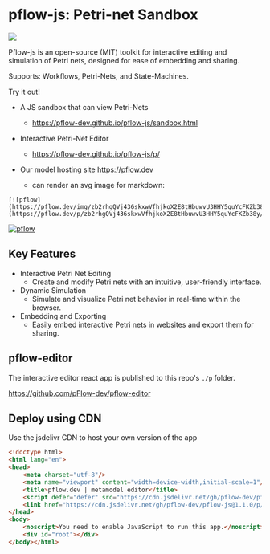 # pflow-js: Petri-net Sandbox

[![](https://data.jsdelivr.com/v1/package/gh/pflow-dev/pflow-js/badge)](https://www.jsdelivr.com/package/gh/pflow-dev/pflow-js)

Pflow-js is an open-source (MIT) toolkit for
interactive editing and simulation of Petri nets,
designed for ease of embedding and sharing.

Supports: Workflows, Petri-Nets, and State-Machines.

Try it out!

- A JS sandbox that can view Petri-Nets
  - https://pflow-dev.github.io/pflow-js/sandbox.html

- Interactive Petri-Net Editor
  - https://pflow-dev.github.io/pflow-js/p/

- Our model hosting site https://pflow.dev 
  - can render an svg image for markdown:

```
[![pflow](https://pflow.dev/img/zb2rhgQVj436skxwVfhjkoX2E8tHbuwvU3HHY5quYcFKZb38y.svg)](https://pflow.dev/p/zb2rhgQVj436skxwVfhjkoX2E8tHbuwvU3HHY5quYcFKZb38y/)
```


[![pflow](https://pflow.dev/img/zb2rhgQVj436skxwVfhjkoX2E8tHbuwvU3HHY5quYcFKZb38y.svg)](https://pflow.dev/p/zb2rhgQVj436skxwVfhjkoX2E8tHbuwvU3HHY5quYcFKZb38y/)

Key Features
------------
- Interactive Petri Net Editing
  - Create and modify Petri nets with an intuitive, user-friendly interface.
- Dynamic Simulation
  - Simulate and visualize Petri net behavior in real-time within the browser.
- Embedding and Exporting
  - Easily embed interactive Petri nets in websites and export them for sharing.

## pflow-editor

The interactive editor react app is published to this repo's `./p` folder.

 https://github.com/pFlow-dev/pflow-editor

 ## Deploy using CDN

Use the jsdelivr CDN to host your own version of the app

```html
<!doctype html>
<html lang="en">
<head>
    <meta charset="utf-8"/>
    <meta name="viewport" content="width=device-width,initial-scale=1"/>
    <title>pflow.dev | metamodel editor</title>
    <script defer="defer" src="https://cdn.jsdelivr.net/gh/pflow-dev/pflow-js@1.1.0/p/static/js/main.4602f11c.js"> </script>
    <link href="https://cdn.jsdelivr.net/gh/pflow-dev/pflow-js@1.1.0/p/static/css/main.63d515f3.css" rel="stylesheet">
</head>
<body>
    <noscript>You need to enable JavaScript to run this app.</noscript>
    <div id="root"></div>
</body></html>
```
